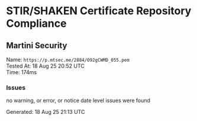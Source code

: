 # STIR/SHAKEN Certificate Repository Compliance

## Martini Security

Name: `https://p.mtsec.me/2884/O92gCWMD_055.pem`\
Tested At: 18 Aug 25 20:52 UTC\
Time: 174ms

### Issues

no warning, or error, or notice date level issues were found

Generated: 18 Aug 25 21:13 UTC